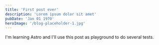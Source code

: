 ```yaml
---
title: 'First post ever'
description: 'Lorem ipsum dolor sit amet'
pubDate: 'Jan 01 1970'
heroImage: '/blog-placeholder-1.jpg'
---
```


I'm learning Astro and I'll use this post as playground to do several tests.
